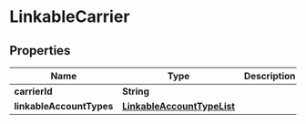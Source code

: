 # LinkableCarrier

## Properties
Name | Type | Description | Notes
------------ | ------------- | ------------- | -------------
**carrierId** | **String** |  |  [optional]
**linkableAccountTypes** | [**LinkableAccountTypeList**](LinkableAccountTypeList.md) |  |  [optional]
